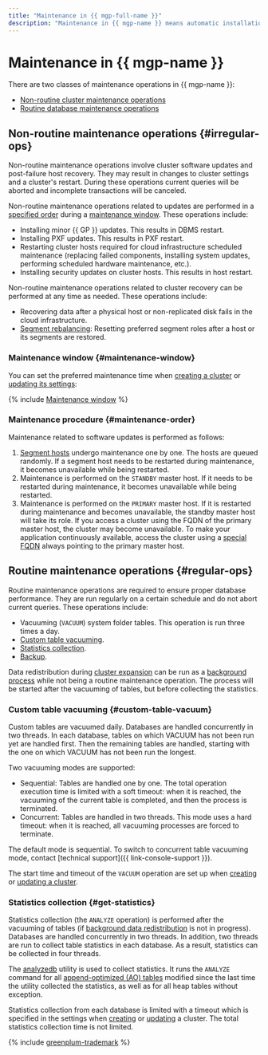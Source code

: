 ```yaml
---
title: "Maintenance in {{ mgp-full-name }}"
description: "Maintenance in {{ mgp-name }} means automatic installation of DBMS updates and fixes for hosts (including disabled clusters), changing host class and storage size, and other maintenance activities."
---
```


# Maintenance in {{ mgp-name }}

There are two classes of maintenance operations in {{ mgp-name }}:

* [Non-routine cluster maintenance operations](#irregular-ops)
* [Routine database maintenance operations](#regular-ops)

## Non-routine maintenance operations {#irregular-ops}

Non-routine maintenance operations involve cluster software updates and post-failure host recovery. They may result in changes to cluster settings and a cluster's restart. During these operations current queries will be aborted and incomplete transactions will be canceled.

Non-routine maintenance operations related to updates are performed in a [specified order](#maintenance-order) during a [maintenance window](#maintenance-window). These operations include:

* Installing minor {{ GP }} updates. This results in DBMS restart.
* Installing PXF updates. This results in PXF restart.
* Restarting cluster hosts required for cloud infrastructure scheduled maintenance (replacing failed components, installing system updates, performing scheduled hardware maintenance, etc.).
* Installing security updates on cluster hosts. This results in host restart.

Non-routine maintenance operations related to cluster recovery can be performed at any time as needed. These operations include:

* Recovering data after a physical host or non-replicated disk fails in the cloud infrastructure.
* [Segment rebalancing](https://docs.vmware.com/en/VMware-Greenplum/5/greenplum-database/utility_guide-admin_utilities-gprecoverseg.html): Resetting preferred segment roles after a host or its segments are restored.

### Maintenance window {#maintenance-window}

You can set the preferred maintenance time when [creating a cluster](../operations/cluster-create.md) or [updating its settings](../operations/update.md):

{% include [Maintenance window](../../_includes/mdb/maintenance-window.md) %}

### Maintenance procedure {#maintenance-order}

Maintenance related to software updates is performed as follows:

1. [Segment hosts](index.md) undergo maintenance one by one. The hosts are queued randomly. If a segment host needs to be restarted during maintenance, it becomes unavailable while being restarted.
1. Maintenance is performed on the `STANDBY` master host. If it needs to be restarted during maintenance, it becomes unavailable while being restarted.
1. Maintenance is performed on the `PRIMARY` master host. If it is restarted during maintenance and becomes unavailable, the standby master host will take its role. If you access a cluster using the FQDN of the primary master host, the cluster may become unavailable. To make your application continuously available, access the cluster using a [special FQDN](../operations/connect.md#fqdn-master) always pointing to the primary master host.

## Routine maintenance operations {#regular-ops}

Routine maintenance operations are required to ensure proper database performance. They are run regularly on a certain schedule and do not abort current queries. These operations include:

* Vacuuming (`VACUUM`) system folder tables. This operation is run three times a day.
* [Custom table vacuuming](#custom-table-vacuum).
* [Statistics collection](#get-statistics).
* [Backup](./backup.md).

Data redistribution during [cluster expansion](../concepts/expand.md) can be run as a [background process](../concepts/expand.md#setting-delay-redistribution) while not being a routine maintenance operation. The process will be started after the vacuuming of tables, but before collecting the statistics.

### Custom table vacuuming {#custom-table-vacuum}

Custom tables are vacuumed daily. Databases are handled concurrently in two threads. In each database, tables on which VACUUM has not been run yet are handled first. Then the remaining tables are handled, starting with the one on which VACUUM has not been run the longest.

Two vacuuming modes are supported:

* Sequential: Tables are handled one by one. The total operation execution time is limited with a soft timeout: when it is reached, the vacuuming of the current table is completed, and then the process is terminated.
* Concurrent: Tables are handled in two threads. This mode uses a hard timeout: when it is reached, all vacuuming processes are forced to terminate.

The default mode is sequential. To switch to concurrent table vacuuming mode, contact [technical support]({{ link-console-support }}).

The start time and timeout of the `VACUUM` operation are set up when [creating](../operations/cluster-create.md) or [updating a cluster](../operations/update.md).

### Statistics collection {#get-statistics}

Statistics collection (the `ANALYZE` operation) is performed after the vacuuming of tables (if [background data redistribution](../concepts/expand.md#setting-delay-redistribution) is not in progress). Databases are handled concurrently in two threads. In addition, two threads are run to collect table statistics in each database. As a result, statistics can be collected in four threads.

The [analyzedb](https://docs.vmware.com/en/VMware-Greenplum/6/greenplum-database/utility_guide-ref-analyzedb.html) utility is used to collect statistics. It runs the `ANALYZE` command for all [append-optimized (AO) tables](./tables.md) modified since the last time the utility collected the statistics, as well as for all heap tables without exception.

Statistics collection from each database is limited with a timeout which is specified in the settings when [creating](../operations/cluster-create.md) or [updating](../operations/update.md) a cluster. The total statistics collection time is not limited.

{% include [greenplum-trademark](../../_includes/mdb/mgp/trademark.md) %}
